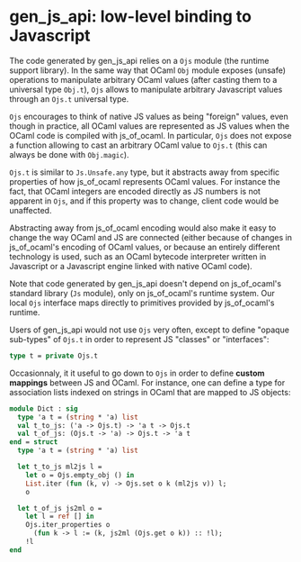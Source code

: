 gen_js_api: low-level binding to Javascript
===========================================

The code generated by gen_js_api relies on a `Ojs` module (the runtime
support library).  In the same way that OCaml `Obj` module exposes
(unsafe) operations to manipulate arbitrary OCaml values (after
casting them to a universal type `Obj.t`), `Ojs` allows to manipulate
arbitrary Javascript values through an `Ojs.t` universal type.

`Ojs` encourages to think of native JS values as being "foreign"
values, even though in practice, all OCaml values are represented as
JS values when the OCaml code is compiled with js_of_ocaml.  In
particular, `Ojs` does not expose a function allowing to cast an
arbitrary OCaml value to `Ojs.t` (this can always be done with
`Obj.magic`).

`Ojs.t` is similar to `Js.Unsafe.any` type, but it abstracts away from
specific properties of how js_of_ocaml represents OCaml values.  For
instance the fact, that OCaml integers are encoded directly as JS
numbers is not apparent in `Ojs`, and if this property was to change,
client code would be unaffected.

Abstracting away from js_of_ocaml encoding would also make it easy to
change the way OCaml and JS are connected (either because of changes
in js_of_ocaml's encoding of OCaml values, or because an entirely
different technology is used, such as an OCaml bytecode interpreter
written in Javascript or a Javascript engine linked with native OCaml
code).

Note that code generated by gen_js_api doesn't depend on js_of_ocaml's
standard library (`Js` module), only on js_of_ocaml's runtime system.
Our local `Ojs` interface maps directly to primitives provided by
js_of_ocaml's runtime.


Users of gen_js_api would not use `Ojs` very often, except to define
"opaque sub-types" of `Ojs.t` in order to represent JS "classes" or
"interfaces":

```ocaml
type t = private Ojs.t
```

Occasionnaly, it it useful to go down to `Ojs` in order to define
**custom mappings** between JS and OCaml.  For instance, one can
define a type for association lists indexed on strings in OCaml that
are mapped to JS objects:

```ocaml
module Dict : sig
  type 'a t = (string * 'a) list
  val t_to_js: ('a -> Ojs.t) -> 'a t -> Ojs.t
  val t_of_js: (Ojs.t -> 'a) -> Ojs.t -> 'a t
end = struct
  type 'a t = (string * 'a) list

  let t_to_js ml2js l =
    let o = Ojs.empty_obj () in
    List.iter (fun (k, v) -> Ojs.set o k (ml2js v)) l;
    o

  let t_of_js js2ml o =
    let l = ref [] in
    Ojs.iter_properties o
      (fun k -> l := (k, js2ml (Ojs.get o k)) :: !l);
    !l
end
```
